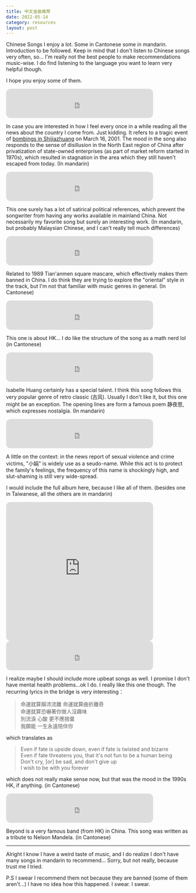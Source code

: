 ```yaml
---
title: 中文金曲推荐
date: 2022-05-14
category: resources
layout: post
---
```


Chinese Songs I enjoy a lot. Some in Cantonese some in mandarin. Introduction to be followed. Keep in mind that I don't listen to Chinese songs very often, so... I'm really not the best people to make recommendations music-wise. I do find listening to the language you want to learn very helpful though. 

I hope you enjoy some of them. 

<iframe style="border-radius:12px" src="https://open.spotify.com/embed/track/2oSyibxNEOnHUYh1J0xNYX?utm_source=generator" width="80%" height="80" frameBorder="0" allowfullscreen="" allow="autoplay; clipboard-write; encrypted-media; fullscreen; picture-in-picture"></iframe>

In case you are interested in how I feel every once in a while reading all the news about the country I come from. Just kidding. It refers to a tragic event of [bombings in Shijiazhuang](https://en.wikipedia.org/wiki/Shijiazhuang_bombings) on March 16, 2001. The mood in the song also responds to the sense of disillusion in the North East region of China after privatization of state-owned enterprises (as part of market reform started in 1970s), which resulted in stagnation in the area which they still haven't escaped from today. (In mandarin)

<iframe style="border-radius:12px" src="https://open.spotify.com/embed/track/4SQxzEwMRZcLl4XSDoWCL5?utm_source=generator" width="80%" height="80" frameBorder="0" allowfullscreen="" allow="autoplay; clipboard-write; encrypted-media; fullscreen; picture-in-picture"></iframe>

This one surely has a lot of satirical political references, which prevent the songwriter from having any works available in mainland China. Not necessarily my favorite song but surely an interesting work. (In mandarin, but probably Malaysian Chinese, and I can't really tell much differences)

<iframe style="border-radius:12px" src="https://open.spotify.com/embed/track/75bRsxHkaY4aWsj8Zn4QZ9?utm_source=generator" width="80%" height="80" frameBorder="0" allowfullscreen="" allow="autoplay; clipboard-write; encrypted-media; fullscreen; picture-in-picture"></iframe>

Related to 1989 Tian'anmen square mascare, which effectively makes them banned in China. I do think they are trying to explore the "oriental" style in the track, but I'm not that familiar with music genres in general. (In Cantonese)

<iframe style="border-radius:12px" src="https://open.spotify.com/embed/track/5X0ZFdwP8acfuyMoxSJ6pf?utm_source=generator" width="80%" height="80" frameBorder="0" allowfullscreen="" allow="autoplay; clipboard-write; encrypted-media; fullscreen; picture-in-picture"></iframe>

This one is about HK... I do like the structure of the song as a math nerd lol (in Cantonese)

<iframe style="border-radius:12px" src="https://open.spotify.com/embed/track/2huQT8EsB4hJ7Wu67XLyBl?utm_source=generator" width="80%" height="80" frameBorder="0" allowfullscreen="" allow="autoplay; clipboard-write; encrypted-media; fullscreen; picture-in-picture"></iframe>

Isabelle Huang certainly has a special talent. I think this song follows this very popular genre of retro classic (古风). Usually I don't like it, but this one might be an exception. The opening lines are form a famous poem 静夜思, which expresses nostalgia. (In mandarin)


<iframe style="border-radius:12px" src="https://open.spotify.com/embed/track/6qlEgkjMbVNAIUbHKl8QLh?utm_source=generator" width="80%" height="80" frameBorder="0" allowfullscreen="" allow="autoplay; clipboard-write; encrypted-media; fullscreen; picture-in-picture"></iframe>

A little on the context: in the news report of sexual violence and crime victims, "小娟" is widely use as a seudo-name. While this act is to protect the family's feelings, the frequency of this name is shockingly high, and slut-shaming is still very wide-spread. 

I would include the full album here, because I like all of them. (besides one in Taiwanese, all the others are in mandarin)

<iframe style="border-radius:12px" src="https://open.spotify.com/embed/album/6U1BsinHDQcqIX2zu4NVqY?utm_source=generator" width="80%" height="380" frameBorder="0" allowfullscreen="" allow="autoplay; clipboard-write; encrypted-media; fullscreen; picture-in-picture"></iframe>

<iframe style="border-radius:12px" src="https://open.spotify.com/embed/track/3m4fZzJmhnbkS5Maamg6Pl?utm_source=generator" width="80%" height="80" frameBorder="0" allowfullscreen="" allow="autoplay; clipboard-write; encrypted-media; fullscreen; picture-in-picture"></iframe>

I realize maybe I should include more upbeat songs as well. I promise I don't have mental health problems...ok I do. I really like this one though. The recurring lyrics in the bridge is very interesting：

> 命運就算顛沛流離 命運就算曲折離奇  
命運就算恐嚇著你做人沒趣味  
別流淚 心酸 更不應捨棄  
我願能 一生永遠陪伴你  

which translates as 

> Even if fate is upside down, even if fate is twisted and bizarre  
> Even if fate threatens you, that it's not fun to be a human being  
> Don't cry, [or] be sad, and don't give up  
> I wish to be with you forever

which does not really make sense now, but that was the mood in the 1990s HK, if anything.  (in Cantonese)

<iframe style="border-radius:12px" src="https://open.spotify.com/embed/track/2xsfwyT49o2OCoPieXMxQC?utm_source=generator" width="80%" height="80" frameBorder="0" allowfullscreen="" allow="autoplay; clipboard-write; encrypted-media; fullscreen; picture-in-picture"></iframe>

Beyond is a very famous band (from HK) in China. This song was written as a tribute to Nelson Mandela. (in Cantonese)



---

Alright I know I have a weird taste of music, and I do realize I don't have many songs in mandarin to recommend... Sorry, but not really, because trust me I tried.

P.S I swear I recommend them not because they are banned (some of them aren't...) I have no idea how this happened. I swear. I swear.